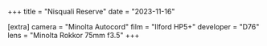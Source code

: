 +++
title =  "Nisquali Reserve"
date =  "2023-11-16"

[extra]
camera = "Minolta Autocord"
film =  "Ilford HP5+"
developer =  "D76"
lens = "Minolta Rokkor 75mm f3.5"
+++

